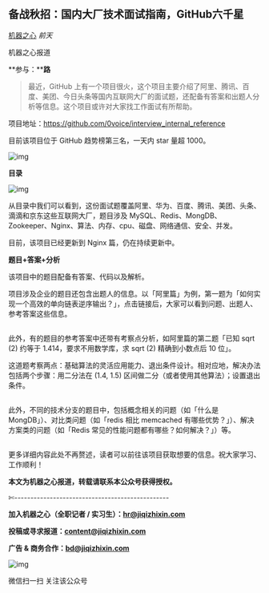 ## 备战秋招：国内大厂技术面试指南，GitHub六千星

[机器之心](javascript:void(0);) *前天*

机器之心报道

**参与：****路**

> 最近，GitHub 上有一个项目很火，这个项目主要介绍了阿里、腾讯、百度、美团、今日头条等国内互联网大厂的面试题，还配备有答案和出题人分析等信息。这个项目或许对大家找工作面试有所帮助。

项目地址：https://github.com/0voice/interview_internal_reference



目前该项目位于 GitHub 趋势榜第三名，一天内 star 量超 1000。



![img](https://mmbiz.qpic.cn/mmbiz_png/KmXPKA19gW9QPPfSJVtibsmPvxriaSpBYFIXKwiaKibMpKuaPCn6daxebDQmHVzjeKJj3bIVU8peCJhESGZJ79D5XQ/640?wx_fmt=png&tp=webp&wxfrom=5&wx_lazy=1&wx_co=1)





**目录**



![img](https://mmbiz.qpic.cn/mmbiz_png/KmXPKA19gW9QPPfSJVtibsmPvxriaSpBYFCkAfgN98rJnEyL8LMGjn6iagZj2XpDiah1hgrgksn8BZDJFx5Fg6ttTA/640?wx_fmt=png&tp=webp&wxfrom=5&wx_lazy=1&wx_co=1)



从目录中我们可以看到，这份面试题覆盖阿里、华为、百度、腾讯、美团、头条、滴滴和京东这些互联网大厂，题目涉及 MySQL、Redis、MongDB、Zookeeper、Nginx、算法、内存、cpu、磁盘、网络通信、安全、并发。



目前，该项目已经更新到 Nginx 篇，仍在持续更新中。



**题目+答案+分析**



该项目中的题目配备有答案、代码以及解析。



项目涉及企业的题目还包含出题人的信息。以「阿里篇」为例，第一题为「如何实现一个高效的单向链表逆序输出？」，点击链接后，大家可以看到问题、出题人、参考答案这些信息。



![img](data:image/gif;base64,iVBORw0KGgoAAAANSUhEUgAAAAEAAAABCAYAAAAfFcSJAAAADUlEQVQImWNgYGBgAAAABQABh6FO1AAAAABJRU5ErkJggg==)



此外，有的题目的参考答案中还带有考察点分析，如阿里篇的第二题「已知 sqrt (2) 约等于 1.414，要求不用数学库，求 sqrt (2) 精确到小数点后 10 位」。



这道题考察两点：基础算法的灵活应用能力、退出条件设计。相对应地，解决办法包括两个步骤：用二分法在 (1.4, 1.5) 区间做二分（或者使用其他算法）；设置退出条件。



![img](data:image/gif;base64,iVBORw0KGgoAAAANSUhEUgAAAAEAAAABCAYAAAAfFcSJAAAADUlEQVQImWNgYGBgAAAABQABh6FO1AAAAABJRU5ErkJggg==)



此外，不同的技术分支的题目中，包括概念相关的问题（如「什么是 MongDB」）、对比类问题（如「redis 相比 memcached 有哪些优势？」）、解决方案类的问题（如「Redis 常见的性能问题都有哪些？如何解决？」）等。



![img](data:image/gif;base64,iVBORw0KGgoAAAANSUhEUgAAAAEAAAABCAYAAAAfFcSJAAAADUlEQVQImWNgYGBgAAAABQABh6FO1AAAAABJRU5ErkJggg==)



更多详细内容此处不再赘述，读者可以前往该项目获取想要的信息。祝大家学习、工作顺利！*![img](data:image/gif;base64,iVBORw0KGgoAAAANSUhEUgAAAAEAAAABCAYAAAAfFcSJAAAADUlEQVQImWNgYGBgAAAABQABh6FO1AAAAABJRU5ErkJggg==)*





**本文为机器之心报道，转载请联系本公众号获得授权。**

✄------------------------------------------------

**加入机器之心（全职记者 / 实习生）：hr@jiqizhixin.com**

**投稿或寻求报道：content@jiqizhixin.com**

**广告 & 商务合作：bd@jiqizhixin.com**







![img](https://mp.weixin.qq.com/mp/qrcode?scene=10000004&size=102&__biz=MzA3MzI4MjgzMw==&mid=2650766224&idx=4&sn=a93e3038b2968b5f188e4dfd49f4408c&send_time=)

微信扫一扫
关注该公众号